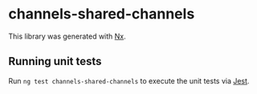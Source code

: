 # channels-shared-channels

This library was generated with [Nx](https://nx.dev).

## Running unit tests

Run `ng test channels-shared-channels` to execute the unit tests via [Jest](https://jestjs.io).
